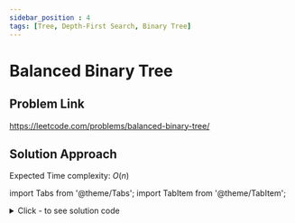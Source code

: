 ```yaml
---
sidebar_position : 4
tags: [Tree, Depth-First Search, Binary Tree]
---
```


# Balanced Binary Tree

## Problem Link
https://leetcode.com/problems/balanced-binary-tree/

## Solution Approach

Expected Time complexity: $O(n)$

import Tabs from '@theme/Tabs';
import TabItem from '@theme/TabItem';

<details><summary>Click - to see solution code</summary>

<Tabs>
<TabItem value="cpp" label="C++">

```cpp
class Solution {
    bool ans;
    map<TreeNode*, int> mp;

   public:
    void traverse(TreeNode* root) {
        if (!root) return;
        traverse(root->left);
        traverse(root->right);
        mp[root] = 0;
        int diff = 0;
        if (root->left) {
            mp[root] = max(mp[root], mp[root->left] + 1);
            diff = mp[root->left] + 1;
        }
        if (root->right) {
            mp[root] = max(mp[root], mp[root->right] + 1);
            diff -= mp[root->right] + 1;
        }
        diff = abs(diff);
        if (diff > 1) ans = false;
    }

    bool isBalanced(TreeNode* root) {
        ans = true;
        traverse(root);
        return ans;
    }
};
```
</TabItem>
</Tabs>

</details>

